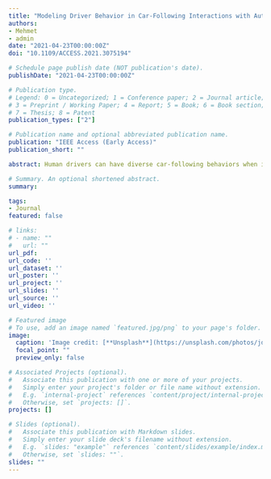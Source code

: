 ```yaml
---
title: "Modeling Driver Behavior in Car-Following Interactions with Automated and Human-Driven Vehicles and Energy Efficiency Evaluation"
authors:
- Mehmet
- admin
date: "2021-04-23T00:00:00Z"
doi: "10.1109/ACCESS.2021.3075194"

# Schedule page publish date (NOT publication's date).
publishDate: "2021-04-23T00:00:00Z"

# Publication type.
# Legend: 0 = Uncategorized; 1 = Conference paper; 2 = Journal article;
# 3 = Preprint / Working Paper; 4 = Report; 5 = Book; 6 = Book section;
# 7 = Thesis; 8 = Patent
publication_types: ["2"]

# Publication name and optional abbreviated publication name.
publication: "IEEE Access (Early Access)"
publication_short: ""

abstract: Human drivers can have diverse car-following behaviors when interacting with connected and automated vehicles (CAVs) and other human-driven vehicles in mixed traffic where many human-driven vehicles and a limited number of CAVs frequently interact and share the road. In this study, Inverse Reinforcement Learning (IRL) is used to model unique car-following behaviors of different human drivers when interacting with the CAV and another human-driven vehicle by using their driving demonstrations collected from in-field driving tests. The learned driver behavior model is shown that the personalized driving behaviors accurately and consistently can be characterized when following the different types of preceding vehicles in a variety of traffic situations. Furthermore, the energy efficiency of different human-driven vehicles when interacting with the CAV and the human-driven vehicle is investigated with the heterogeneous characteristics of drivers’ behaviors, considering driving behaviors have significant influences on vehicle fuel economy. A detailed analysis reveals the significant fuel-saving benefits of the CAV to the following human-driven vehicles during the car-following scenario and the extent of such benefits varies among tested human drivers owing to their intrinsic preferences and perception of CAV. These findings suggest that human-CAV interactions can be effectively leveraged to improve the energy efficiency of mixed traffic.

# Summary. An optional shortened abstract.
summary:

tags:
- Journal
featured: false

# links:
# - name: ""
#   url: ""
url_pdf:
url_code: ''
url_dataset: ''
url_poster: ''
url_project: ''
url_slides: ''
url_source: ''
url_video: ''

# Featured image
# To use, add an image named `featured.jpg/png` to your page's folder.
image:
  caption: 'Image credit: [**Unsplash**](https://unsplash.com/photos/jdD8gXaTZsc)'
  focal_point: ""
  preview_only: false

# Associated Projects (optional).
#   Associate this publication with one or more of your projects.
#   Simply enter your project's folder or file name without extension.
#   E.g. `internal-project` references `content/project/internal-project/index.md`.
#   Otherwise, set `projects: []`.
projects: []

# Slides (optional).
#   Associate this publication with Markdown slides.
#   Simply enter your slide deck's filename without extension.
#   E.g. `slides: "example"` references `content/slides/example/index.md`.
#   Otherwise, set `slides: ""`.
slides: ""
---
```

